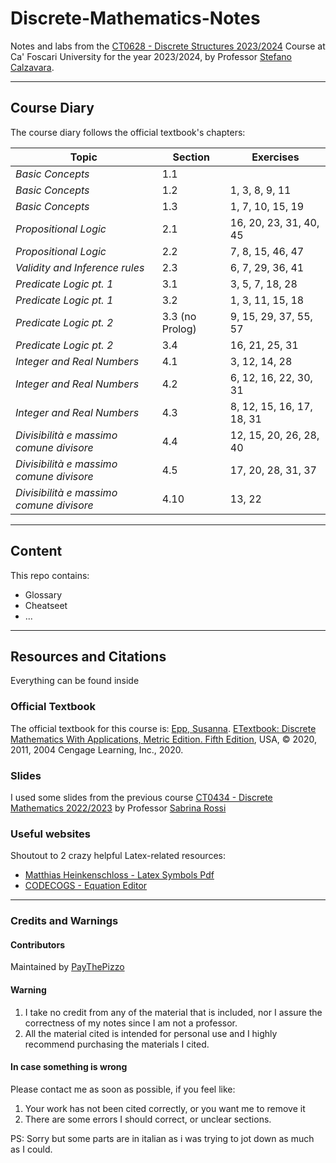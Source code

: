 # Discrete-Mathematics-Notes

Notes and labs from the [CT0628 - Discrete Structures 2023/2024](https://www.unive.it/data/course/493937) Course at Ca' Foscari University for the year 2023/2024, by Professor [Stefano Calzavara](https://www.unive.it/data/persone/5591843).

--- 

## Course Diary

The course diary follows the official textbook's chapters:

| **Topic**                                | **Section**     | **Exercises**             |
|------------------------------------------|-----------------|---------------------------|
| _Basic Concepts_                         | 1.1             |                           |
| _Basic Concepts_                         | 1.2             | 1, 3, 8, 9, 11            |
| _Basic Concepts_                         | 1.3             | 1, 7, 10, 15, 19          |
| _Propositional Logic_                    | 2.1             | 16, 20, 23, 31, 40, 45    |
| _Propositional Logic_                    | 2.2             | 7, 8, 15, 46, 47          |
| _Validity and Inference rules_           | 2.3             | 6, 7, 29, 36, 41          |
| _Predicate Logic pt. 1_                  | 3.1             | 3, 5, 7, 18, 28           |
| _Predicate Logic pt. 1_                  | 3.2             | 1, 3, 11, 15, 18          |
| _Predicate Logic pt. 2_                  | 3.3 (no Prolog) | 9, 15, 29, 37, 55, 57     |
| _Predicate Logic pt. 2_                  | 3.4             | 16, 21, 25, 31            |
| _Integer and Real Numbers_               | 4.1             | 3, 12, 14, 28             |
| _Integer and Real Numbers_               | 4.2             | 6, 12, 16, 22, 30, 31     |
| _Integer and Real Numbers_               | 4.3             | 8, 12, 15, 16, 17, 18, 31 |
| _Divisibilità e massimo comune divisore_ | 4.4             | 12, 15, 20, 26, 28, 40    |
| _Divisibilità e massimo comune divisore_ | 4.5             | 17, 20, 28, 31, 37        |
| _Divisibilità e massimo comune divisore_ | 4.10            | 13, 22                    |

---

## Content

This repo contains:
* Glossary
* Cheatseet
* ... 


---

## Resources and Citations
Everything can be found inside

### Official Textbook
The official textbook for this course is: [Epp, Susanna](https://condor.depaul.edu/~sepp/). [ETextbook: Discrete Mathematics With Applications, Metric Edition. Fifth Edition](https://condor.depaul.edu/~sepp/DM5e.htm), USA, © 2020, 2011, 2004 Cengage Learning, Inc., 2020.

### Slides
I used some slides from the previous course [CT0434 - Discrete Mathematics 2022/2023](https://www.unive.it/data/insegnamento/379940) by Professor [Sabrina Rossi](https://www.unive.it/data/persone/5590334)

### Useful websites
Shoutout to 2 crazy helpful Latex-related resources:
* [Matthias Heinkenschloss - Latex Symbols Pdf](https://www.cmor-faculty.rice.edu/~heinken/latex/symbols.pdf)
* [CODECOGS - Equation Editor](https://latex.codecogs.com/eqneditor/editor.php)

---
### Credits and Warnings

#### Contributors
Maintained by [PayThePizzo](https://github.com/PayThePizzo)

#### Warning
1. I take no credit from any of the material that is included, nor I assure the correctness of my notes since I am not a professor. 
2. All the material cited is intended for personal use and I highly recommend purchasing the materials I cited. 

#### In case something is wrong
Please contact me as soon as possible, if you feel like:
1. Your work has not been cited correctly, or you want me to remove it
2. There are some errors I should correct, or unclear sections.

PS: Sorry but some parts are in italian as i was trying to jot down as much as I could.